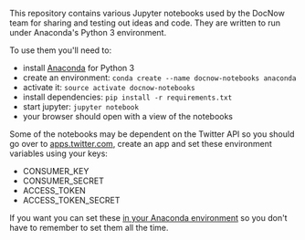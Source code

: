 This repository contains various Jupyter notebooks used by the DocNow team
for sharing and testing out ideas and code. They are written to run under 
Anaconda's Python 3 environment.

To use them you'll need to:

* install [Anaconda] for Python 3
* create an environment: `conda create --name docnow-notebooks anaconda`
* activate it: `source activate docnow-notebooks`
* install dependencies: `pip install -r requirements.txt`
* start jupyter: `jupyter notebook`
* your browser should open with a view of the notebooks

Some of the notebooks may be dependent on the Twitter API so you should go over
to [apps.twitter.com], create an app and set these environment variables using
your keys:

* CONSUMER_KEY
* CONSUMER_SECRET
* ACCESS_TOKEN
* ACCESS_TOKEN_SECRET

If you want you can set these [in your Anaconda environment] so you don't have
to remember to set them all the time.

[Anaconda]: https://www.continuum.io/downloads
[apps.twitter.com]: https://apps.twitter.com
[in your Anaconda environment]: http://conda.pydata.org/docs/using/envs.html#saved-environment-variables
